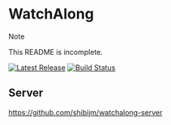 # WatchAlong

> [!NOTE]
> This README is incomplete.

[![Latest Release](https://img.shields.io/github/v/release/shibijm/watchalong?label=Latest%20Release)](https://github.com/shibijm/watchalong/releases/latest)
[![Build Status](https://img.shields.io/github/actions/workflow/status/shibijm/watchalong/release.yml?label=Build&logo=github)](https://github.com/shibijm/watchalong/actions/workflows/release.yml)

## Server

https://github.com/shibijm/watchalong-server
